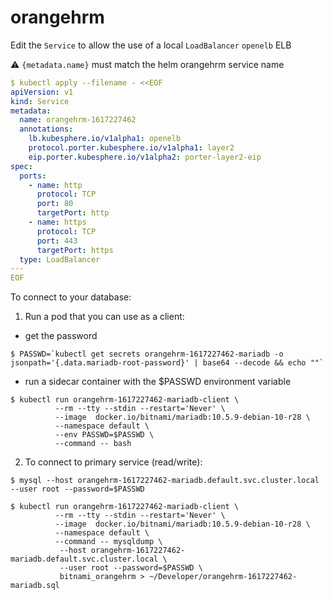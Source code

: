 

# orangehrm

Edit the `Service` to allow the use of a local `LoadBalancer`  `openelb` ELB

:warning: `{metadata.name}` must match the helm orangehrm service name

```yaml
$ kubectl apply --filename - <<EOF
apiVersion: v1
kind: Service
metadata:
  name: orangehrm-1617227462
  annotations:
    lb.kubesphere.io/v1alpha1: openelb
    protocol.porter.kubesphere.io/v1alpha1: layer2
    eip.porter.kubesphere.io/v1alpha2: porter-layer2-eip
spec:
  ports:
    - name: http
      protocol: TCP
      port: 80
      targetPort: http
    - name: https
      protocol: TCP
      port: 443
      targetPort: https
  type: LoadBalancer
---
EOF
```

To connect to your database:

  1. Run a pod that you can use as a client:


* get the password

```
$ PASSWD=`kubectl get secrets orangehrm-1617227462-mariadb -o jsonpath='{.data.mariadb-root-password}' | base64 --decode && echo ""`
```

* run a sidecar container with the $PASSWD environment variable

```
$ kubectl run orangehrm-1617227462-mariadb-client \
          --rm --tty --stdin --restart='Never' \
          --image  docker.io/bitnami/mariadb:10.5.9-debian-10-r28 \
          --namespace default \
          --env PASSWD=$PASSWD \
          --command -- bash
```

  2. To connect to primary service (read/write):

```
$ mysql --host orangehrm-1617227462-mariadb.default.svc.cluster.local --user root --password=$PASSWD
```

```
$ kubectl run orangehrm-1617227462-mariadb-client \
          --rm --tty --stdin --restart='Never' \
          --image  docker.io/bitnami/mariadb:10.5.9-debian-10-r28 \
          --namespace default \
          --command -- mysqldump \
           --host orangehrm-1617227462-mariadb.default.svc.cluster.local \
           --user root --password=$PASSWD \
           bitnami_orangehrm > ~/Developer/orangehrm-1617227462-mariadb.sql
```

